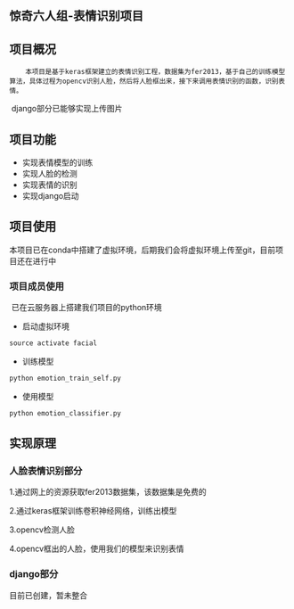 ## 惊奇六人组-表情识别项目

## 项目概况

  	    本项目是基于keras框架建立的表情识别工程，数据集为fer2013，基于自己的训练模型算法，具体过程为opencv识别人脸，然后将人脸框出来，接下来调用表情识别的函数，识别表情。

​	  django部分已能够实现上传图片

## 项目功能

* 实现表情模型的训练
* 实现人脸的检测
* 实现表情的识别
* 实现django启动

## 项目使用

本项目已在conda中搭建了虚拟环境，后期我们会将虚拟环境上传至git，目前项目还在进行中

### 项目成员使用

​	已在云服务器上搭建我们项目的python环境

* 启动虚拟环境

```python
source activate facial
```

* 训练模型

```python
python emotion_train_self.py 
```

* 使用模型

```python
python emotion_classifier.py 
```

## 实现原理

### 人脸表情识别部分

1.通过网上的资源获取fer2013数据集，该数据集是免费的

2.通过keras框架训练卷积神经网络，训练出模型

3.opencv检测人脸

4.opencv框出的人脸，使用我们的模型来识别表情

### django部分

目前已创建，暂未整合
